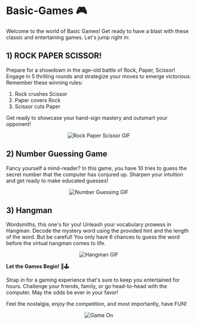 # Basic-Games 🎮

Welcome to the world of Basic Games! Get ready to have a blast with these classic and entertaining games. Let's jump right in:

## 1) ROCK PAPER SCISSOR!

Prepare for a showdown in the age-old battle of Rock, Paper, Scissor! Engage in 5 thrilling rounds and strategize your moves to emerge victorious. Remember these winning rules:

   1. Rock crushes Scissor
   2. Paper covers Rock
   3. Scissor cuts Paper

Get ready to showcase your hand-sign mastery and outsmart your opponent!

<p align="center">
  <img src="https://media.giphy.com/media/3oFzm2KfdBkNl3FtNC/giphy.gif" alt="Rock Paper Scissor GIF">
</p>

## 2) Number Guessing Game

Fancy yourself a mind-reader? In this game, you have 10 tries to guess the secret number that the computer has conjured up. Sharpen your intuition and get ready to make educated guesses!

<p align="center">
  <img src="https://media.giphy.com/media/6vkhOu8sV3cjGnytPs/giphy.gif" alt="Number Guessing GIF">
</p>

## 3) Hangman

Wordsmiths, this one's for you! Unleash your vocabulary prowess in Hangman. Decode the mystery word using the provided hint and the length of the word. But be careful! You only have 6 chances to guess the word before the virtual hangman comes to life.

<p align="center">
  <img src="https://media.giphy.com/media/ybQIv0CsYm1XY9A8Dm/giphy.gif" alt="Hangman GIF">
</p>

**Let the Games Begin! 🎉🕹️**

Strap in for a gaming experience that's sure to keep you entertained for hours. Challenge your friends, family, or go head-to-head with the computer. May the odds be ever in your favor!

Feel the nostalgia, enjoy the competition, and most importantly, have FUN!

<p align="center">
  <img src="https://media.giphy.com/media/ZJ6r7T0GWbfdyXgVYs/giphy.gif" alt="Game On">
</p>
